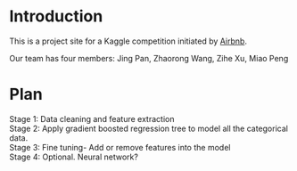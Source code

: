 # Introduction
This is a project site for a Kaggle competition initiated by [Airbnb](https://www.kaggle.com/c/airbnb-recruiting-new-user-bookings).

Our team has four members: Jing Pan, Zhaorong Wang, Zihe Xu, Miao Peng

# Plan
Stage 1: Data cleaning and feature extraction  
Stage 2: Apply gradient boosted regression tree to model all the categorical data.  
Stage 3: Fine tuning- Add or remove features into the model  
Stage 4: Optional. Neural network?  